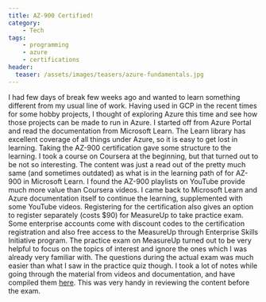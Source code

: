 ```yaml
---
title: AZ-900 Certified!
category:
    - Tech
tags:
    - programming
    - azure
    - certifications
header:
  teaser: /assets/images/teasers/azure-fundamentals.jpg
---
```


I had few days of break few weeks ago and wanted to learn something different from my usual line of work. Having used in GCP in the recent times for some hobby projects, I thought of exploring Azure this time and see how those projects can be made to run in Azure. I started off from Azure Portal and read the documentation from Microsoft Learn. The Learn library has excellent coverage of all things under Azure, so it is easy to get lost in learning. Taking the AZ-900 certification gave some structure to the learning. I took a course on Coursera at the beginning, but that turned out to be not so interesting. The content was just a read out of the pretty much same (and sometimes outdated) as what is in the learning path of for AZ-900 in Microsoft Learn.  I found the AZ-900 playlists on YouTube provide much more value than Coursera videos. I came back to Microsoft Learn and Azure documentation itself to continue the learning, supplemented with some YouTube videos. Registering for the certification also gives an option to register separately (costs $90) for MeasureUp to take practice exam. Some enterprise accounts come with discount codes to the certification registration and also free access to the MeasureUp through Enterprise Skills Initiative program. The practice exam on MeasureUp turned out to be very helpful to focus on the topics of interest and ignore the ones which I was already very familiar with. The questions during the actual exam was much easier than what I saw in the practice quiz though. I took a lot of notes while going through the material from videos and documentation, and have compiled them [here](https://github.com/deepns/codegarage/blob/master/azure/az-900-notes.md). This was very handy in reviewing the content before the exam.
